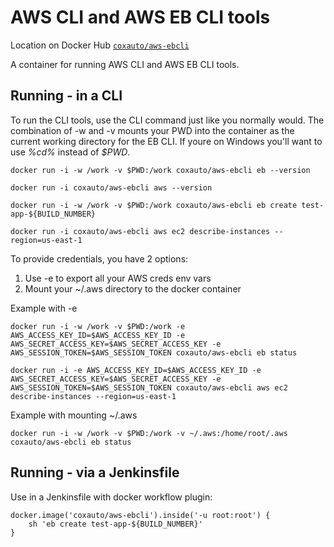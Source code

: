 # AWS CLI and AWS EB CLI tools

Location on Docker Hub [`coxauto/aws-ebcli`](https://hub.docker.com/r/coxauto/aws-ebcli/)

A container for running AWS CLI and AWS EB CLI tools.

## Running - in a CLI

To run the CLI tools, use the CLI command just like you normally would.  The combination of -w and -v mounts your PWD into the container as the current working directory for the EB CLI. If youre on Windows you'll want to use *%cd%* instead of *$PWD*.

	docker run -i -w /work -v $PWD:/work coxauto/aws-ebcli eb --version
	
	docker run -i coxauto/aws-ebcli aws --version

	docker run -i -w /work -v $PWD:/work coxauto/aws-ebcli eb create test-app-${BUILD_NUMBER} 
	
	docker run -i coxauto/aws-ebcli aws ec2 describe-instances --region=us-east-1

To provide credentials, you have 2 options:

1. Use -e to export all your AWS creds env vars
2. Mount your ~/.aws directory to the docker container

Example with -e

	docker run -i -w /work -v $PWD:/work -e AWS_ACCESS_KEY_ID=$AWS_ACCESS_KEY_ID -e AWS_SECRET_ACCESS_KEY=$AWS_SECRET_ACCESS_KEY -e AWS_SESSION_TOKEN=$AWS_SESSION_TOKEN coxauto/aws-ebcli eb status
	
	docker run -i -e AWS_ACCESS_KEY_ID=$AWS_ACCESS_KEY_ID -e AWS_SECRET_ACCESS_KEY=$AWS_SECRET_ACCESS_KEY -e AWS_SESSION_TOKEN=$AWS_SESSION_TOKEN coxauto/aws-ebcli aws ec2 describe-instances --region=us-east-1

Example with mounting ~/.aws

	docker run -i -w /work -v $PWD:/work -v ~/.aws:/home/root/.aws coxauto/aws-ebcli eb status

## Running - via a Jenkinsfile

Use in a Jenkinsfile with docker workflow plugin:

```
docker.image('coxauto/aws-ebcli').inside('-u root:root') {
    sh 'eb create test-app-${BUILD_NUMBER}'
}
```
